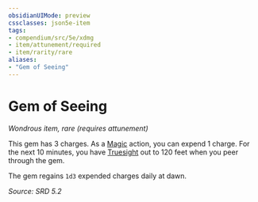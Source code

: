 ```yaml
---
obsidianUIMode: preview
cssclasses: json5e-item
tags:
- compendium/src/5e/xdmg
- item/attunement/required
- item/rarity/rare
aliases: 
- "Gem of Seeing"
---
```

# Gem of Seeing
*Wondrous item, rare (requires attunement)*  


This gem has 3 charges. As a [Magic](actions.md#Magic) action, you can expend 1 charge. For the next 10 minutes, you have [Truesight](senses.md#Truesight) out to 120 feet when you peer through the gem.

The gem regains `1d3` expended charges daily at dawn.

*Source: SRD 5.2*